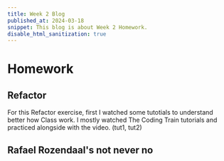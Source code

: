 ```yaml
---
title: Week 2 Blog
published_at: 2024-03-18
snippet: This blog is about Week 2 Homework.
disable_html_sanitization: true
---
```


# Homework

## Refactor 

For this Refactor exercise, first I watched some tutotials to understand better how Class work. I mostly watched The Coding Train tutorials and practiced alongside with the video. (tut1, tut2)



## Rafael Rozendaal's not never no



